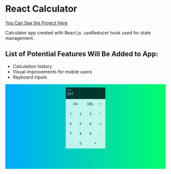 # React Calculator

[You Can See the Project Here](https://kubilayture-react-calculator-app.netlify.app/)

Calculator app created with React.js.
useReducer hook used for state management.

## List of Potential Features Will Be Added to App:

- Calculation history
- Visual improvements for mobile users
- Keyboard inputs

![image info](/public/Screenshot.png)
